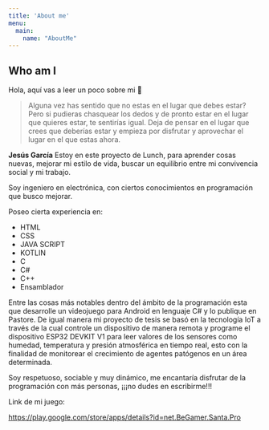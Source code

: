 ```yaml
---
title: 'About me'
menu:
  main:
    name: "AboutMe"
---
```


## Who am I

Hola, aquí vas a leer un poco sobre mi 🤩

> Alguna vez has sentido que no estas en el lugar que debes estar? Pero si pudieras chasquear los dedos
> y de pronto estar en el lugar que quieres estar, te sentirías igual. Deja de pensar en el lugar que
> crees que deberías estar y empieza por disfrutar y aprovechar el lugar en el que estas ahora.

**Jesús García** 
Estoy en este proyecto de Lunch, para aprender cosas nuevas, mejorar mi estilo de vida,
buscar un equilibrio entre mi convivencia social y mi trabajo.

Soy ingeniero en electrónica, con ciertos conocimientos en programación que busco mejorar.

Poseo cierta experiencia en:

- HTML
- CSS
- JAVA SCRIPT
- KOTLIN
- C
- C#
- C++
- Ensamblador

Entre las cosas más notables dentro del ámbito de la programación esta que desarrolle un videojuego para Android 
en lenguaje C# y lo publique en Pastore. De igual manera mi proyecto de tesis se basó en la tecnología IoT a través de la cual
controle un dispositivo de manera remota y programe el dispositivo ESP32 DEVKIT V1 para leer valores de los sensores como
humedad, temperatura y presión atmosférica en tiempo real, esto con la finalidad de monitorear el crecimiento de agentes 
patógenos en un área determinada.

Soy respetuoso, sociable y muy dinámico, me encantaría disfrutar de la programación con más personas, ¡¡¡no dudes en escribirme!!!

Link de mi juego:

https://play.google.com/store/apps/details?id=net.BeGamer.Santa.Pro


